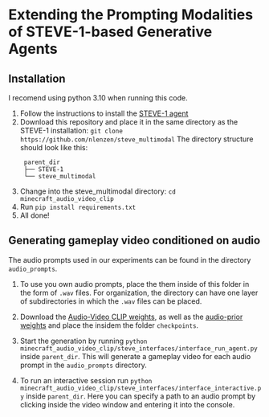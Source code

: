 # Extending the Prompting Modalities of STEVE-1-based Generative Agents

## Installation
I recomend using python 3.10 when running this code.
1. Follow the instructions to install the [STEVE-1 agent](https://github.com/Shalev-Lifshitz/STEVE-1)
2. Download this repository and place it in the same directory as the STEVE-1 installation: `git clone https://github.com/nlenzen/steve_multimodal`
   The directory structure should look like this:
   ```
    parent_dir
    ├── STEVE-1
    └── steve_multimodal

   ```
4. Change into the steve_multimodal directory: `cd minecraft_audio_video_clip`
5. Run `pip install requirements.txt`
6. All done!

## Generating gameplay video conditioned on audio
The audio prompts used in our experiments can be found in the directory `audio_prompts`.
1. To use you own audio prompts, place the them inside of this folder in the form of `.wav` files. For organization, the directory can have one layer of subdirectories in which the `.wav` files can be placed.
2. Download the [Audio-Video CLIP weights](https://drive.google.com/file/d/14rUy8Szmu7frOgJsZMTv-D8Ajn_oLb4y/view?usp=sharing), as well as the [audio-prior weights](https://drive.google.com/file/d/1fTQbOvUvisgJSZlvsN_KqIzoSy0j_HxC/view?usp=sharing) and place the insidem the folder `checkpoints`.
3. Start the generation by running `python minecraft_audio_video_clip/steve_interfaces/interface_run_agent.py` inside `parent_dir`. This will generate a gameplay video for each audio prompt in the `audio_prompts` directory.

4. To run an interactive session run `python minecraft_audio_video_clip/steve_interfaces/interface_interactive.py` inside `parent_dir`. Here you can specify a path to an audio prompt by clicking inside the video window and entering it into the console.
